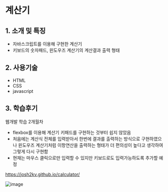 # 계산기

## 1. 소개 및 특징
- 자바스크립트를 이용해 구현한 계산기
- 키보드의 숫자패드, 윈도우즈 계산기의 계산결과 출력 형태

## 2. 사용기술
- HTML
- CSS
- javascript

## 3. 학습후기
웹개발 학습 2개월차
- flexbox를 이용해 계산기 키패드를 구현하는 것부터 쉽지 않았음
- 처음에는 계산식 전체를 입력받아서 한번에 결과를 출력하는 방식으로 구현하였으나 윈도우즈 계산기처럼 이항연산을 출력하는 형태가 더 편의성이 높다고 생각하여 그렇게 다시 구현함
- 현재는 마우스 클릭으로만 입력할 수 있지만 키보드로도 입력가능하도록 추가할 예정


https://josh2kv.github.io/calculator/

![image](https://user-images.githubusercontent.com/79514508/113094616-f7e30a00-922c-11eb-8128-9636c91d5fa0.png)

